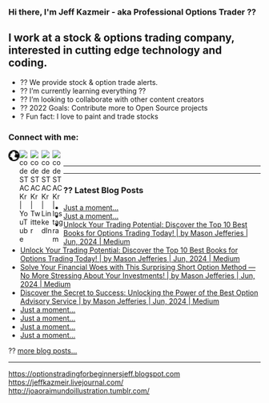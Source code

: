 

<!--
**jeffkazmeir/jeffkazmeir** is a ✨ _special_ ✨ repository because its `README.md` (this file) appears on your GitHub profile.

Here are some ideas to get you started:

- 🔭 I’m currently working on ...
- 🌱 I’m currently learning ...
- 👯 I’m looking to collaborate on ...
- 🤔 I’m looking for help with ...
- 💬 Ask me about ...
- 📫 How to reach me: ...
- 😄 Pronouns: ...
- ⚡ Fun fact: ...
-->
### Hi there, I'm Jeff Kazmeir - aka Professional Options Trader ??
## I work at a stock & options trading company, interested in cutting edge technology and coding.

- ?? We provide stock & option trade alerts.
- ?? I’m currently learning everything ??
- ?? I’m looking to collaborate with other content creators
- ?? 2022 Goals: Contribute more to Open Source projects
- ? Fun fact: I love to paint and trade stocks


### Connect with me:

[<img align="left" alt="codeSTACKr.com" width="22px" src="https://raw.githubusercontent.com/iconic/open-iconic/master/svg/globe.svg" />][website]
[<img align="left" alt="codeSTACKr | YouTube" width="22px" src="https://cdn.jsdelivr.net/npm/simple-icons@v3/icons/youtube.svg" />][youtube]
[<img align="left" alt="codeSTACKr | Twitter" width="22px" src="https://cdn.jsdelivr.net/npm/simple-icons@v3/icons/twitter.svg" />][twitter]
[<img align="left" alt="codeSTACKr | LinkedIn" width="22px" src="https://cdn.jsdelivr.net/npm/simple-icons@v3/icons/linkedin.svg" />][linkedin]
[<img align="left" alt="codeSTACKr | Instagram" width="22px" src="https://cdn.jsdelivr.net/npm/simple-icons@v3/icons/instagram.svg" />][instagram]

<br />

---

---

### ?? Latest Blog Posts

<!-- BLOG-POST-LIST:START -->
- [Just a moment...](https://medium.com/@tradingoptionsforbeginners/discover-the-best-simple-options-trading-course-real-reviews-you-need-to-see-faa7cabe139f?source=ifttt--------------3)
- [Just a moment...](https://medium.com/@tradingoptionsforbeginners/discover-the-best-simple-options-trading-course-real-reviews-you-need-to-see-d5e561856596?source=ifttt--------------3)
- [Unlock Your Trading Potential: Discover the Top 10 Best Books for Options Trading Today! | by Mason Jefferies | Jun, 2024 | Medium](https://tradingoptionsforbeginners.medium.com/unlock-your-trading-potential-discover-the-top-10-best-books-for-options-trading-today-e7d09dde6798?source=ifttt--------------3)
- [Unlock Your Trading Potential: Discover the Top 10 Best Books for Options Trading Today! | by Mason Jefferies | Jun, 2024 | Medium](https://tradingoptionsforbeginners.medium.com/unlock-your-trading-potential-discover-the-top-10-best-books-for-options-trading-today-29b742686e6f?source=ifttt--------------3)
- [Solve Your Financial Woes with This Surprising Short Option Method — No More Stressing About Your Investments! | by Mason Jefferies | Jun, 2024 | Medium](https://tradingoptionsforbeginners.medium.com/solve-your-financial-woes-with-this-surprising-short-option-method-no-more-stressing-about-your-e9b1c447c3f1?source=ifttt--------------3)
- [Discover the Secret to Success: Unlocking the Power of the Best Option Advisory Service | by Mason Jefferies | Jun, 2024 | Medium](https://tradingoptionsforbeginners.medium.com/discover-the-secret-to-success-unlocking-the-power-of-the-best-option-advisory-service-7ceeab37fccc?source=ifttt--------------3)
- [Just a moment...](https://medium.com/@tradingoptionsforbeginners/unveiling-the-top-contenders-who-has-the-best-options-trading-advisory-service-to-skyrocket-your-3d4f8c470019?source=ifttt--------------3)
- [Just a moment...](https://medium.com/@tradingoptionsforbeginners/boost-your-profits-with-the-best-option-trading-alert-service-dont-miss-out-on-these-winning-eb191cce1ad3?source=ifttt--------------3)
- [Just a moment...](https://medium.com/@tradingoptionsforbeginners/unlocking-the-secrets-of-betfair-trading-our-in-depth-review-of-betfair-trading-made-simple-will-99acf121e22f?source=ifttt--------------3)
- [Just a moment...](https://medium.com/@tradingoptionsforbeginners/unlock-financial-success-with-kingtradingsystems-com-49b0af25af95?source=ifttt--------------3)
<!-- BLOG-POST-LIST:END -->

?? [more blog posts...](https://theministerofcapitalism.com/blog/)

---


[website]: https://kingtradingsystems.com/blog/
[twitter]: https://twitter.com/optionstradejef
[youtube]: https://www.youtube.com/channel/UCEo82TuA0YdbXyO2oPecIHQ
[instagram]: https://tradingoptionsforbeginners.medium.com
[linkedin]: https://ca.linkedin.com/in/theministerofcapitalism
 https://optionstradingforbeginnersjeff.blogspot.com
 https://jeffkazmeir.livejournal.com/
 http://joaoraimundoillustration.tumblr.com/



